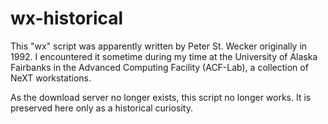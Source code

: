 # wx-historical

This "wx" script was apparently written by Peter St. Wecker originally in 1992.  I
encountered it sometime during my time at the University of Alaska Fairbanks
in the Advanced Computing Facility (ACF-Lab), a collection of NeXT
workstations.

As the download server no longer exists, this script no longer works.  It is
preserved here only as a historical curiosity.
